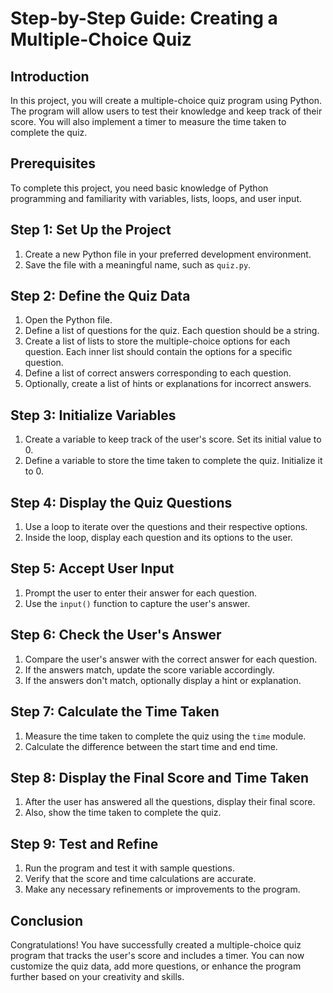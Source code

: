 # Step-by-Step Guide: Creating a Multiple-Choice Quiz

## Introduction
In this project, you will create a multiple-choice quiz program using Python. The program will allow users to test their knowledge and keep track of their score. You will also implement a timer to measure the time taken to complete the quiz.

## Prerequisites
To complete this project, you need basic knowledge of Python programming and familiarity with variables, lists, loops, and user input.

## Step 1: Set Up the Project
1. Create a new Python file in your preferred development environment.
2. Save the file with a meaningful name, such as `quiz.py`.

## Step 2: Define the Quiz Data
1. Open the Python file.
2. Define a list of questions for the quiz. Each question should be a string.
3. Create a list of lists to store the multiple-choice options for each question. Each inner list should contain the options for a specific question.
4. Define a list of correct answers corresponding to each question.
5. Optionally, create a list of hints or explanations for incorrect answers.

## Step 3: Initialize Variables
1. Create a variable to keep track of the user's score. Set its initial value to 0.
2. Define a variable to store the time taken to complete the quiz. Initialize it to 0.

## Step 4: Display the Quiz Questions
1. Use a loop to iterate over the questions and their respective options.
2. Inside the loop, display each question and its options to the user.

## Step 5: Accept User Input
1. Prompt the user to enter their answer for each question.
2. Use the `input()` function to capture the user's answer.

## Step 6: Check the User's Answer
1. Compare the user's answer with the correct answer for each question.
2. If the answers match, update the score variable accordingly.
3. If the answers don't match, optionally display a hint or explanation.

## Step 7: Calculate the Time Taken
1. Measure the time taken to complete the quiz using the `time` module.
2. Calculate the difference between the start time and end time.

## Step 8: Display the Final Score and Time Taken
1. After the user has answered all the questions, display their final score.
2. Also, show the time taken to complete the quiz.

## Step 9: Test and Refine
1. Run the program and test it with sample questions.
2. Verify that the score and time calculations are accurate.
3. Make any necessary refinements or improvements to the program.

## Conclusion
Congratulations! You have successfully created a multiple-choice quiz program that tracks the user's score and includes a timer. You can now customize the quiz data, add more questions, or enhance the program further based on your creativity and skills.

